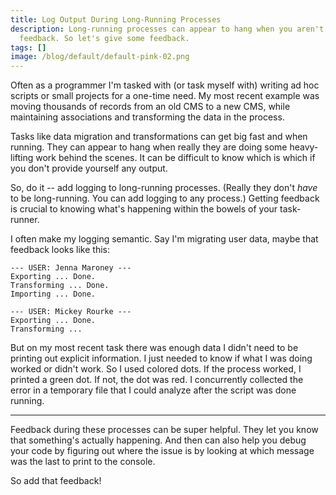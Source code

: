 ```yaml
---
title: Log Output During Long-Running Processes
description: Long-running processes can appear to hang when you aren't given
  feedback. So let's give some feedback.
tags: []
image: /blog/default/default-pink-02.png
---
```


Often as a programmer I'm tasked with (or task myself with) writing ad hoc scripts or small projects for a one-time need. My most recent example was moving thousands of records from an old CMS to a new CMS, while maintaining associations and transforming the data in the process.

Tasks like data migration and transformations can get big fast and when running. They can appear to hang when really they are doing some heavy-lifting work behind the scenes. It can be difficult to know which is which if you don't provide yourself any output.

So, do it -- add logging to long-running processes. (Really they don't _have_ to be long-running. You can add logging to any process.) Getting feedback is crucial to knowing what's happening within the bowels of your task-runner.

I often make my logging semantic. Say I'm migrating user data, maybe that feedback looks like this:

    --- USER: Jenna Maroney ---
    Exporting ... Done.
    Transforming ... Done.
    Importing ... Done.

    --- USER: Mickey Rourke ---
    Exporting ... Done.
    Transforming ...

But on my most recent task there was enough data I didn't need to be printing out explicit information. I just needed to know if what I was doing worked or didn't work. So I used colored dots. If the process worked, I printed a green dot. If not, the dot was red. I concurrently collected the error in a temporary file that I could analyze after the script was done running.

---

Feedback during these processes can be super helpful. They let you know that something's actually happening. And then can also help you debug your code by figuring out where the issue is by looking at which message was the last to print to the console.

So add that feedback!
